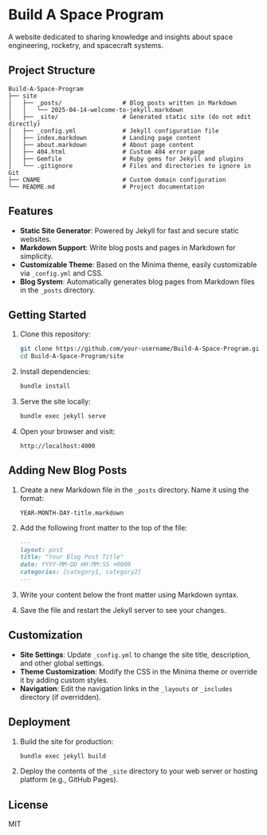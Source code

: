 # Build A Space Program

A website dedicated to sharing knowledge and insights about space engineering, rocketry, and spacecraft systems.

## Project Structure

```
Build-A-Space-Program
├── site
│   ├── _posts/                 # Blog posts written in Markdown
│   │   └── 2025-04-14-welcome-to-jekyll.markdown
│   ├── _site/                  # Generated static site (do not edit directly)
│   ├── _config.yml             # Jekyll configuration file
│   ├── index.markdown          # Landing page content
│   ├── about.markdown          # About page content
│   ├── 404.html                # Custom 404 error page
│   ├── Gemfile                 # Ruby gems for Jekyll and plugins
│   └── .gitignore              # Files and directories to ignore in Git
├── CNAME                       # Custom domain configuration
└── README.md                   # Project documentation
```

## Features

- **Static Site Generator**: Powered by Jekyll for fast and secure static websites.
- **Markdown Support**: Write blog posts and pages in Markdown for simplicity.
- **Customizable Theme**: Based on the Minima theme, easily customizable via `_config.yml` and CSS.
- **Blog System**: Automatically generates blog pages from Markdown files in the `_posts` directory.

## Getting Started

1. Clone this repository:
   ```bash
   git clone https://github.com/your-username/Build-A-Space-Program.git
   cd Build-A-Space-Program/site
   ```

2. Install dependencies:
   ```bash
   bundle install
   ```

3. Serve the site locally:
   ```bash
   bundle exec jekyll serve
   ```

4. Open your browser and visit:
   ```
   http://localhost:4000
   ```

## Adding New Blog Posts

1. Create a new Markdown file in the `_posts` directory. Name it using the format:
   ```
   YEAR-MONTH-DAY-title.markdown
   ```

2. Add the following front matter to the top of the file:
   ```markdown
   ---
   layout: post
   title: "Your Blog Post Title"
   date: YYYY-MM-DD HH:MM:SS +0000
   categories: [category1, category2]
   ---
   ```

3. Write your content below the front matter using Markdown syntax.

4. Save the file and restart the Jekyll server to see your changes.

## Customization

- **Site Settings**: Update `_config.yml` to change the site title, description, and other global settings.
- **Theme Customization**: Modify the CSS in the Minima theme or override it by adding custom styles.
- **Navigation**: Edit the navigation links in the `_layouts` or `_includes` directory (if overridden).

## Deployment

1. Build the site for production:
   ```bash
   bundle exec jekyll build
   ```

2. Deploy the contents of the `_site` directory to your web server or hosting platform (e.g., GitHub Pages).

## License

MIT